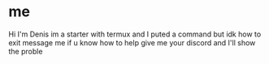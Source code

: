 # me
Hi I'm Denis im a starter with termux and I puted a command but idk how to exit message me if u know how to help give me your discord and I'll show the proble
